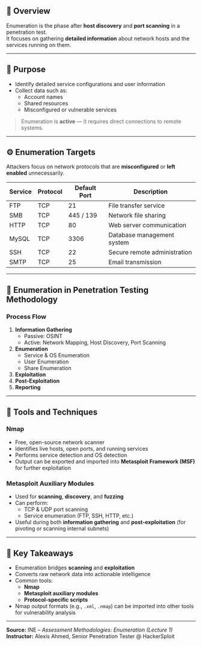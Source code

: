 ## 📘 Overview
Enumeration is the phase after **host discovery** and **port scanning** in a penetration test.  
It focuses on gathering **detailed information** about network hosts and the services running on them.

---

## 🎯 Purpose
- Identify detailed service configurations and user information  
- Collect data such as:
  - Account names  
  - Shared resources  
  - Misconfigured or vulnerable services  

> Enumeration is **active** — it requires direct connections to remote systems.

---

## ⚙️ Enumeration Targets
Attackers focus on network protocols that are **misconfigured** or **left enabled** unnecessarily.

| Service | Protocol | Default Port | Description |
|----------|-----------|---------------|--------------|
| FTP | TCP | 21 | File transfer service |
| SMB | TCP | 445 / 139 | Network file sharing |
| HTTP | TCP | 80 | Web server communication |
| MySQL | TCP | 3306 | Database management system |
| SSH | TCP | 22 | Secure remote administration |
| SMTP | TCP | 25 | Email transmission |

---

## 🔁 Enumeration in Penetration Testing Methodology
### **Process Flow**
1. **Information Gathering**
   - Passive: OSINT  
   - Active: Network Mapping, Host Discovery, Port Scanning  
2. **Enumeration**
   - Service & OS Enumeration  
   - User Enumeration  
   - Share Enumeration  
3. **Exploitation**
4. **Post-Exploitation**
5. **Reporting**

---

## 🧰 Tools and Techniques

### **Nmap**
- Free, open-source network scanner  
- Identifies live hosts, open ports, and running services  
- Performs service detection and OS detection  
- Output can be exported and imported into **Metasploit Framework (MSF)** for further exploitation

### **Metasploit Auxiliary Modules**
- Used for **scanning**, **discovery**, and **fuzzing**
- Can perform:
  - TCP & UDP port scanning  
  - Service enumeration (FTP, SSH, HTTP, etc.)
- Useful during both **information gathering** and **post-exploitation** (for pivoting or scanning internal subnets)

---

## 🧩 Key Takeaways
- Enumeration bridges **scanning** and **exploitation**
- Converts raw network data into actionable intelligence
- Common tools:
  - **Nmap**
  - **Metasploit auxiliary modules**
  - **Protocol-specific scripts**
- Nmap output formats (e.g., `.xml`, `.nmap`) can be imported into other tools for vulnerability analysis

---

**Source:** INE – *Assessment Methodologies: Enumeration (Lecture 1)*  
**Instructor:** Alexis Ahmed, Senior Penetration Tester @ HackerSploit
